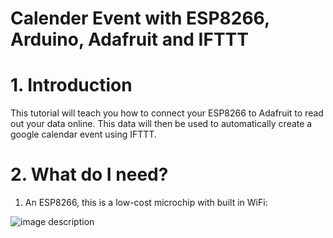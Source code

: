 # Calender Event with ESP8266, Arduino, Adafruit and IFTTT

# 1. Introduction

This tutorial will teach you how to connect your ESP8266 to Adafruit to read out your data online. This data will then be used to automatically create a google calendar event using IFTTT.

# 2. What do I need?

1. An ESP8266, this is a low-cost microchip with built in WiFi:

![image description](https://gloimg.gbtcdn.com/gb/pdm-product-pic/Electronic/2017/06/13/goods-img/1501699031787010991.jpg)
